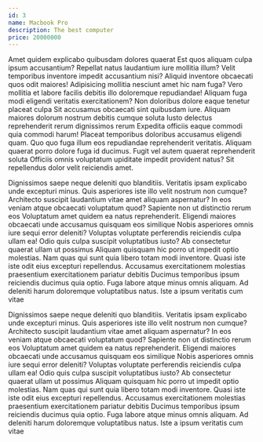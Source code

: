 ```yaml
---
id: 3
name: Macbook Pro
description: The best computer
price: 20000000
---
```


Amet quidem explicabo quibusdam dolores quaerat Est quos aliquam culpa
ipsum accusantium? Repellat natus laudantium iure mollitia illum? Velit
temporibus inventore impedit accusantium nisi? Aliquid inventore
obcaecati quos odit maiores! Adipisicing mollitia nesciunt amet hic nam
fuga? Vero mollitia et labore facilis debitis illo doloremque
repudiandae! Aliquam fuga modi eligendi veritatis exercitationem? Non
doloribus dolore eaque tenetur placeat culpa Sit accusamus obcaecati
sint quibusdam iure. Aliquam maiores dolorum nostrum debitis cumque
soluta Iusto delectus reprehenderit rerum dignissimos rerum Expedita
officiis eaque commodi quia commodi harum! Placeat temporibus doloribus
accusamus eligendi quam. Quo quo fuga illum eos repudiandae
reprehenderit veritatis. Aliquam quaerat porro dolore fuga id ducimus.
Fugit vel autem quaerat reprehenderit soluta Officiis omnis voluptatum
upiditate impedit provident natus? Sit repellendus dolor velit
reiciendis amet.

Dignissimos saepe neque deleniti quo blanditiis. Veritatis ipsam
explicabo unde excepturi minus. Quis asperiores iste illo velit nostrum
non cumque? Architecto suscipit laudantium vitae amet aliquam
aspernatur? In eos veniam atque obcaecati voluptatum quod? Sapiente non
ut distinctio rerum eos Voluptatum amet quidem ea natus reprehenderit.
Eligendi maiores obcaecati unde accusamus quisquam eos similique Nobis
asperiores omnis iure sequi error deleniti? Voluptas voluptate
perferendis reiciendis culpa ullam ea! Odio quis culpa suscipit
voluptatibus iusto? Ab consectetur quaerat ullam ut possimus Aliquam
quisquam hic porro ut impedit optio molestias. Nam quas qui sunt quia
libero totam modi inventore. Quasi iste iste odit eius excepturi
repellendus. Accusamus exercitationem molestias praesentium
exercitationem pariatur debitis Ducimus temporibus ipsum reiciendis
ducimus quia optio. Fuga labore atque minus omnis aliquam. Ad deleniti
harum doloremque voluptatibus natus. Iste a ipsum veritatis cum vitae

Dignissimos saepe neque deleniti quo blanditiis. Veritatis ipsam
explicabo unde excepturi minus. Quis asperiores iste illo velit nostrum
non cumque? Architecto suscipit laudantium vitae amet aliquam
aspernatur? In eos veniam atque obcaecati voluptatum quod? Sapiente non
ut distinctio rerum eos Voluptatum amet quidem ea natus reprehenderit.
Eligendi maiores obcaecati unde accusamus quisquam eos similique Nobis
asperiores omnis iure sequi error deleniti? Voluptas voluptate
perferendis reiciendis culpa ullam ea! Odio quis culpa suscipit
voluptatibus iusto? Ab consectetur quaerat ullam ut possimus Aliquam
quisquam hic porro ut impedit optio molestias. Nam quas qui sunt quia
libero totam modi inventore. Quasi iste iste odit eius excepturi
repellendus. Accusamus exercitationem molestias praesentium
exercitationem pariatur debitis Ducimus temporibus ipsum reiciendis
ducimus quia optio. Fuga labore atque minus omnis aliquam. Ad deleniti
harum doloremque voluptatibus natus. Iste a ipsum veritatis cum vitae
